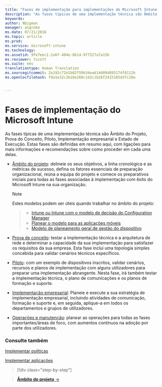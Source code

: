 ```yaml
---
title: "Fases de implementação para implementações do Microsoft Intune | Microsoft Intune"
description: "As fases típicas de uma implementação técnica são Âmbito do Projeto, Prova do Conceito, Piloto, Implementação empresarial e Estado de Execução."
keywords: 
author: Nbigman
manager: angrobe
ms.date: 07/21/2016
ms.topic: article
ms.prod: 
ms.service: microsoft-intune
ms.technology: 
ms.assetid: 9fe7eec1-2a6f-404e-8614-977527a7a15b
ms.reviewer: tscott
ms.suite: ems
translationtype: Human Translation
ms.sourcegitcommit: 2a192c71b1b82f59b34ea614d09d895174f8112b
ms.openlocfilehash: fda1e32c2b1be260c1d2c1b26f2415105d3fc10a


---
```



# Fases de implementação do Microsoft Intune
As fases típicas de uma implementação técnica são Âmbito do Projeto, Prova do Conceito, Piloto, Implementação empresarial e Estado de Execução. Estas fases são definidas em resumo aqui, com ligações para mais informações e recomendações sobre como proceder em cada uma delas.

-   [Âmbito do projeto](project-scope.md): delineie os seus objetivos, a linha cronológica e as métricas de sucesso, defina os fatores essenciais de preparação organizacional, reúna a equipa do projeto e comece os preparativos iniciais para todas as fases associadas à implementação com êxito do Microsoft Intune na sua organização.
     > [!NOTE]           
       Estes modelos podem ser úteis quando trabalhar no âmbito do projeto:

    >- [Intune ou Intune com o modelo de decisão do Configuration Manager](https://gallery.technet.microsoft.com/Intune-or-Intune-with-900e8a78)
    >- [Planear o modelo para as aplicações móveis](https://gallery.technet.microsoft.com/Mobile-app-planning-18689d59)
    >- [Modelo de planeamento geral de gestão do dispositivo](https://gallery.technet.microsoft.com/General-device-management-334c3792)


-   [Prova de conceito](proof-of-concept.md): testar a implementação técnica e a arquitetura de rede e determinar a capacidade da sua implementação para satisfazer os requisitos da sua empresa. Esta fase inclui uma topologia simples concebida para validar cenários técnicos específicos.  

-   [Piloto](pilot.md): com um exemplo de dispositivos inscritos, validar cenários, recursos e planos de implementação com alguns utilizadores para preparar uma implementação abrangente.  Nesta fase, irá também testar a implementação técnica, o plano de comunicações e os planos de formação e suporte.
-   [Implementação empresarial](enterprise-rollout.md): Planeie e execute a sua estratégia de implementação empresarial, incluindo atividades de comunicação, formação e suporte e, em seguida, aplique-a em todos os departamentos e grupos de utilizadores.

-   [Operações e manutenção](operations-and-maintenance.md): planear as operações para todas as fases importantes/áreas de foco, com aumentos contínuos na adoção por parte dos utilizadores.

### Consulte também

[Implementar políticas](policy-rollout.md)

[Implementar aplicações](application-rollout.md)


<!--
These should be linked to topics in the plan & design section once it is back in the TOC
## Rolling out policies and apps
These topics will help you plan for the rollout of new policies and apps:
-   **[Roll out policies](policy-rollout.md)**

-   **[Roll out apps](application-rollout.md)**
-->


>[!div class="step-by-step"]

>[**Âmbito do projeto** &rarr;](project-scope.md)  



<!--HONumber=Jul16_HO4-->


